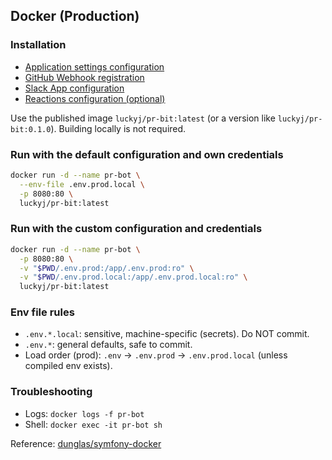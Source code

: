 ## Docker (Production)

### Installation
- [Application settings configuration](configuring.md)
- [GitHub Webhook registration](register_github_webhook.md)
- [Slack App configuration](slack_bot_configuration.md)
- [Reactions configuration (optional)](reactions_config.md)

Use the published image `luckyj/pr-bit:latest` (or a version like `luckyj/pr-bit:0.1.0`). Building locally is not required.

### Run with the default configuration and own credentials
```sh
docker run -d --name pr-bot \
  --env-file .env.prod.local \
  -p 8080:80 \
  luckyj/pr-bit:latest
```

### Run with the custom configuration and credentials
```sh
docker run -d --name pr-bot \
  -p 8080:80 \
  -v "$PWD/.env.prod:/app/.env.prod:ro" \
  -v "$PWD/.env.prod.local:/app/.env.prod.local:ro" \
  luckyj/pr-bit:latest
```

### Env file rules
- `.env.*.local`: sensitive, machine-specific (secrets). Do NOT commit.
- `.env.*`: general defaults, safe to commit.
- Load order (prod): `.env` → `.env.prod` → `.env.prod.local` (unless compiled env exists).

### Troubleshooting
- Logs: `docker logs -f pr-bot`
- Shell: `docker exec -it pr-bot sh`

Reference: [dunglas/symfony-docker](https://github.com/dunglas/symfony-docker)


